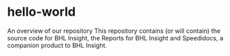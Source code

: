 # hello-world
An overview of our repository
This repository contains (or will contain) the source code for BHL Insight, the Reports for BHL Insight and Speedidocs, a companion product to BHL Insight.
